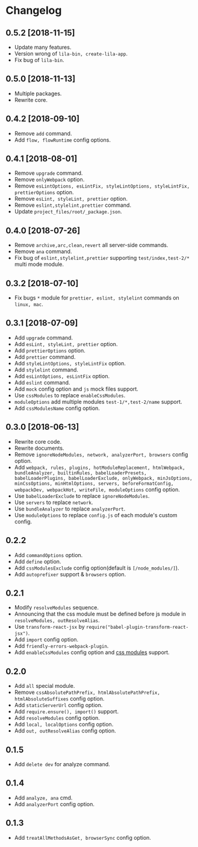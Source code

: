 # Changelog

## 0.5.2 [2018-11-15]

- Update many features.
- Version wrong of `lila-bin, create-lila-app`.
- Fix bug of `lila-bin`.

## 0.5.0 [2018-11-13]

- Multiple packages.
- Rewrite core.

## 0.4.2 [2018-09-10]

- Remove `add` command.
- Add `flow, flowRuntime` config options.

## 0.4.1 [2018-08-01]

- Remove `upgrade` command.
- Remove `onlyWebpack` option.
- Remove `esLintOptions, esLintFix, styleLintOptions, styleLintFix, prettierOptions` option.
- Remove `esLint, styleLint, prettier` option.
- Remove `eslint,stylelint,prettier` command.
- Update `project_files/root/_package.json`.

## 0.4.0 [2018-07-26]

- Remove `archive,arc,clean,revert` all server-side commands.
- Remove `ana` command.
- Fix bug of `eslint,stylelint,prettier` supporting `test/index,test-2/*` multi mode module.

## 0.3.2 [2018-07-10]

- Fix bugs `*` module for `prettier, eslint, stylelint` commands on `linux, mac`.

## 0.3.1 [2018-07-09]

- Add `upgrade` command.
- Add `esLint, styleLint, prettier` option.
- Add `prettierOptions` option.
- Add `prettier` command.
- Add `styleLintOptions, styleLintFix` option.
- Add `stylelint` command.
- Add `esLintOptions, esLintFix` option.
- Add `eslint` command.
- Add `mock` config option and `js` mock files support.
- Use `cssModules` to replace `enableCssModules`.
- `moduleOptions` add multiple modules `test-1/*,test-2/name` support.
- Add `cssModulesName` config option.

## 0.3.0 [2018-06-13]

- Rewrite core code.
- Rewrite documents.
- Remove `ignoreNodeModules, network, analyzerPort, browsers` config option.
- Add `webpack, rules, plugins, hotModuleReplacement, htmlWebpack, bundleAnalyzer, builtinRules, babelLoaderPresets, babelLoaderPlugins, babelLoaderExclude, onlyWebpack, minJsOptions, minCssOptions, minHtmlOptions, servers, beforeFormatConfig, webpackDev, webpackHot, writeFile, moduleOptions` config option.
- Use `babelLoaderExclude` to replace `ignoreNodeModules`.
- Use `servers` to replace `network`.
- Use `bundleAnalyzer` to replace `analyzerPort`.
- Use `moduleOptions` to replace `config.js` of each module's custom config.

## 0.2.2

- Add `commandOptions` option.
- Add `define` option.
- Add `cssModulesExclude` config option(default is `[/node_modules/]`).
- Add `autoprefixer` support & `browsers` option.

## 0.2.1

- Modify `resolveModules` sequence.
- Announcing that the css module must be defined before js module in `resolveModules, outResolveAlias`.
- Use `transform-react-jsx` by `require("babel-plugin-transform-react-jsx")`.
- Add `import` config option.
- Add `friendly-errors-webpack-plugin`.
- Add `enableCssModules` config option and [css modules](https://github.com/css-modules/css-modules) support.

## 0.2.0

- Add `all` special module.
- Remove `cssAbsolutePathPrefix, htmlAbsolutePathPrefix, htmlAbsoluteSuffixes` config option.
- Add `staticServerUrl` config option.
- Add `require.ensure(), import()` support.
- Add `resolveModules` config option.
- Add `local, localOptions` config option.
- Add `out, outResolveAlias` config option.

## 0.1.5

- Add `delete dev` for analyze command.

## 0.1.4

- Add `analyze, ana` cmd.
- Add `analyzerPort` config option.

## 0.1.3

- Add `treatAllMethodsAsGet, browserSync` config option.
